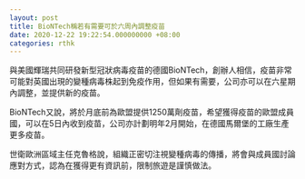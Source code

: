 ```yaml
---
layout: post
title: BioNTech稱若有需要可於六周內調整疫苗
date: 2020-12-22 19:22:54.000000000 +08:00
categories: rthk
---
```


與美國輝瑞共同研發新型冠狀病毒疫苗的德國BioNTech，創辦人相信，疫苗非常可能對英國出現的變種病毒株起到免疫作用，但如果有需要，公司亦可以在六星期內調整，並提供新的疫苗。

BioNTech又說，將於月底前為歐盟提供1250萬劑疫苗，希望獲得疫苗的歐盟成員國，可以在5日內收到疫苗，公司亦計劃明年2月開始，在德國馬爾堡的工廠生產更多疫苗。

世衛歐洲區域主任克魯格說，組織正密切注視變種病毒的傳播，將會與成員國討論應對方式，認為在獲得更有資訊前，限制旅遊是謹慎做法。
